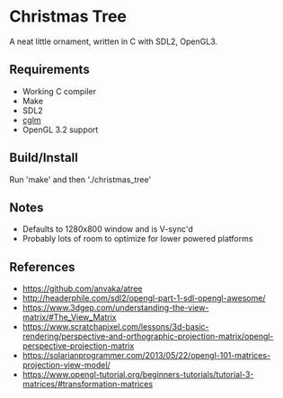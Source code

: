 Christmas Tree
==============

A neat little ornament, written in C with SDL2, OpenGL3.

Requirements
------------
 * Working C compiler
 * Make
 * SDL2
 * [cglm](https://github.com/recp/cglm)
 * OpenGL 3.2 support

Build/Install
-------------
Run 'make' and then './christmas_tree'

Notes
-----
 * Defaults to 1280x800 window and is V-sync'd
 * Probably lots of room to optimize for lower powered platforms

References
----------
 * <https://github.com/anvaka/atree>
 * <http://headerphile.com/sdl2/opengl-part-1-sdl-opengl-awesome/>
 * <https://www.3dgep.com/understanding-the-view-matrix/#The_View_Matrix>
 * <https://www.scratchapixel.com/lessons/3d-basic-rendering/perspective-and-orthographic-projection-matrix/opengl-perspective-projection-matrix>
 * <https://solarianprogrammer.com/2013/05/22/opengl-101-matrices-projection-view-model/>
 * <https://www.opengl-tutorial.org/beginners-tutorials/tutorial-3-matrices/#transformation-matrices>
